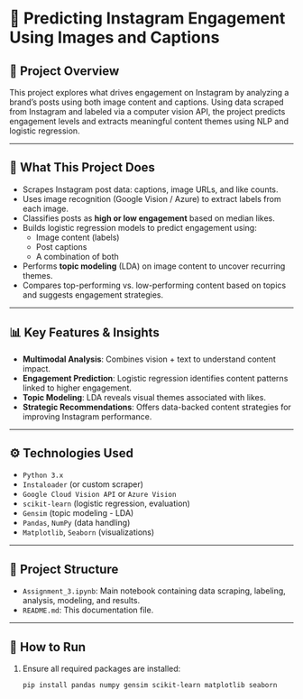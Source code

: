# 📸 Predicting Instagram Engagement Using Images and Captions

## 📘 Project Overview
This project explores what drives engagement on Instagram by analyzing a brand’s posts using both image content and captions. Using data scraped from Instagram and labeled via a computer vision API, the project predicts engagement levels and extracts meaningful content themes using NLP and logistic regression.

---

## 🧠 What This Project Does
- Scrapes Instagram post data: captions, image URLs, and like counts.
- Uses image recognition (Google Vision / Azure) to extract labels from each image.
- Classifies posts as **high or low engagement** based on median likes.
- Builds logistic regression models to predict engagement using:
  - Image content (labels)
  - Post captions
  - A combination of both
- Performs **topic modeling** (LDA) on image content to uncover recurring themes.
- Compares top-performing vs. low-performing content based on topics and suggests engagement strategies.

---

## 📊 Key Features & Insights
- **Multimodal Analysis**: Combines vision + text to understand content impact.
- **Engagement Prediction**: Logistic regression identifies content patterns linked to higher engagement.
- **Topic Modeling**: LDA reveals visual themes associated with likes.
- **Strategic Recommendations**: Offers data-backed content strategies for improving Instagram performance.

---

## ⚙️ Technologies Used
- `Python 3.x`
- `Instaloader` (or custom scraper)
- `Google Cloud Vision API` or `Azure Vision`
- `scikit-learn` (logistic regression, evaluation)
- `Gensim` (topic modeling - LDA)
- `Pandas`, `NumPy` (data handling)
- `Matplotlib`, `Seaborn` (visualizations)

---

## 📂 Project Structure
- `Assignment_3.ipynb`: Main notebook containing data scraping, labeling, analysis, modeling, and results.
- `README.md`: This documentation file.

---

## 🚀 How to Run
1. Ensure all required packages are installed:
   ```bash
   pip install pandas numpy gensim scikit-learn matplotlib seaborn
